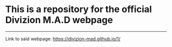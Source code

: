 # **This is a repository for the official Divizion M.A.D webpage**
---
Link to said webpage: https://divizion-mad.github.io/1/
